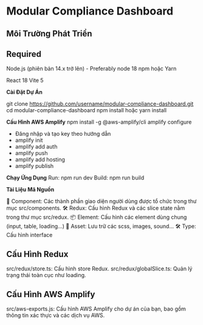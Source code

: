 # Modular Compliance Dashboard

## Môi Trường Phát Triển

## Required

Node.js (phiên bản 14.x trở lên) - Preferably node 18
npm hoặc Yarn

React 18
Vite 5

**Cài Đặt Dự Án**

git clone https://github.com/username/modular-compliance-dashboard.git
cd modular-compliance-dashboard
npm install hoặc yarn install

**Cấu Hình AWS Amplify**
npm install -g @aws-amplify/cli
amplify configure

- Đăng nhập và tạo key theo hướng dẫn
- amplify init
- amplify add auth
- amplify push
- amplify add hosting
- amplify publish

**Chạy Ứng Dụng**
Run: npm run dev
Build: npm run build

**Tài Liệu Mã Nguồn**

🚀 Component: Các thành phần giao diện người dùng được tổ chức trong thư mục src/components.
🛠️ Redux: Cấu hình Redux và các slice state nằm trong thư mục src/redux.
📦 Element: Cấu hình các element dùng chung (input, table, loading...)
🚀 Asset: Lưu trữ các scss, images, sound...
🛠️ Type: Cấu hình interface

## Cấu Hình Redux

src/redux/store.ts: Cấu hình store Redux.
src/redux/globalSlice.ts: Quản lý trạng thái toàn cục như loading.

## Cấu Hình AWS Amplify

src/aws-exports.js: Cấu hình AWS Amplify cho dự án của bạn, bao gồm thông tin xác thực và các dịch vụ AWS.
